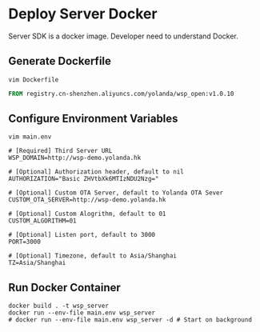 # Deploy Server Docker

Server SDK is a docker image. Developer need to understand Docker.

## Generate Dockerfile
`vim Dockerfile`
```Dockerfile
FROM registry.cn-shenzhen.aliyuncs.com/yolanda/wsp_open:v1.0.10
```

## Configure Environment Variables
`vim main.env`
```
# [Required] Third Server URL
WSP_DOMAIN=http://wsp-demo.yolanda.hk

# [Optional] Authorization header, default to nil
AUTHORIZATION="Basic ZHVtbXk6MTIzNDU2Nzg="

# [Optional] Custom OTA Server, default to Yolanda OTA Sever
CUSTOM_OTA_SERVER=http://wsp-demo.yolanda.hk

# [Optional] Custom Alogrithm, default to 01
CUSTOM_ALGORITHM=01

# [Optional] Listen port, default to 3000
PORT=3000

# [Optional] Timezone, default to Asia/Shanghai
TZ=Asia/Shanghai
```

## Run Docker Container
```shell
docker build . -t wsp_server
docker run --env-file main.env wsp_server
# docker run --env-file main.env wsp_server -d # Start on background
```
